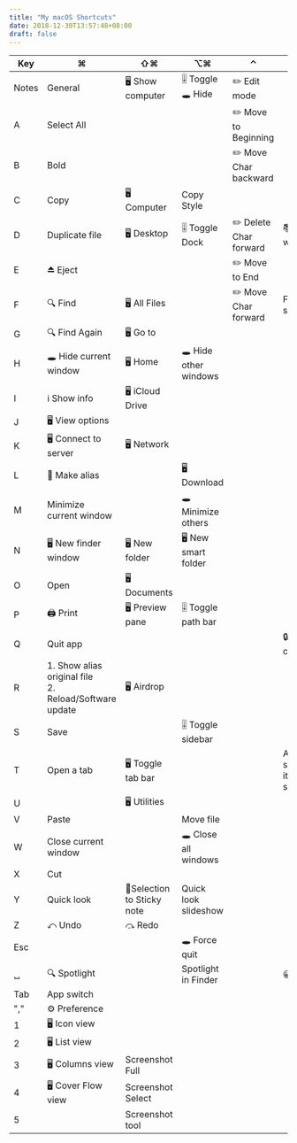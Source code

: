 ```yaml
---
title: "My macOS Shortcuts"
date: 2018-12-30T13:57:48+08:00
draft: false
---
```




| Key  | ⌘                            | ⇧⌘                         | ⌥⌘                    | ⌃                      | ⌃⌘                           |
|-------------------------------------------------------|------------------------------|----------------------------|-----------------------|------------------------|------------------------------|
| Notes| General                      |     🖥 Show computer        | 🎚 Toggle <br> 🕳 Hide | ✏️ Edit mode           |                             |
| A    | Select All                   |                            |                       | ✏️ Move to Beginning   |                              |
| B    | Bold                         |                            |                       | ✏️ Move Char backward  |                              |
| C    | Copy                         | 🖥 Computer                | Copy Style            |                        |                              |
| D    | Duplicate file               | 🖥 Desktop                 | 🎚 Toggle Dock        | ✏️ Delete Char forward | 📚 Define words              |
| E    | ⏏️ Eject                     |                            |                       | ✏️ Move to End         |                              |
| F    | 🔍 Find                      | 🖥 All Files               |                       | ✏️ Move Char forward   | Full screen                  |
| G    | 🔍 Find Again                | 🖥 Go to                   |                       |                        |                              |
| H    | 🕳 Hide current  window      | 🖥 Home                    | 🕳 Hide other windows |                        |                              |
| I    | ℹ️ Show info                 | 🖥 iCloud Drive            |                       |                        |                              |
| J    | 🖥 View options              |                            |                       |                        |                              |
| K    | 🖥 Connect to server         | 🖥 Network                 |                       |                        |                              |
| L    | 🔗 Make alias                |                            | 🖥 Download           |                        |                              |
| M    | Minimize current window      |                            | 🕳 Minimize others    |                        |                              |
| N    | 🖥 New finder window         | 🖥 New folder              | 🖥 New smart folder   |                        |                              |
| O    | Open                         | 🖥 Documents               |                       |                        |                              |
| P    | 🖨 Print                     | 🖥 Preview pane            | 🎚 Toggle path bar    |                        |                              |
| Q    | Quit app                     |                            |                       |                        | 🔒 Lock computer             |
| R    | 1. Show alias original file <br>2. Reload/Software update |  🖥 Airdrop |             |                        |                              |
| S    | Save                         |                            | 🎚 Toggle sidebar     |                        |                              |
| T    | Open a tab                   | 🖥 Toggle tab bar          |                       |                        | Add selected item to sidebar |
| U    |                              | 🖥 Utilities               |                       |                        |                              |
| V    | Paste                        |                            | Move file             |                        |                              |
| W    | Close current window         |                            | 🕳 Close all windows  |                        |                              |
| X    | Cut                          |                            |                       |                        |                              |
| Y    | Quick look                   | 📒Selection to Sticky note | Quick look slideshow  |                        |                              |
| Z    | ⤺ Undo                       | ⤼ Redo                     |                       |                        |                              |
| Esc  |                              |                            | 🕳 Force quit         |                        |                              |
| ␣    | 🔍 Spotlight                 |                            | Spotlight in Finder   |                        | 😀 Emoji                     |
| Tab  | App switch                   |                            |                       |                        |                              |
| ","  | ⚙️ Preference                |                            |                       |                        |                              |
| 1    | 🖥 Icon view                 |                            |                       |                        |                              |
| 2    | 🖥 List view                 |                            |                       |                        |                              |
| 3    | 🖥 Columns view              | Screenshot Full            |                       |                        |                              |
| 4    | 🖥 Cover Flow view           | Screenshot Select          |                       |                        |                              |
| 5    |                              | Screenshot tool            |                       |                        |                              |
